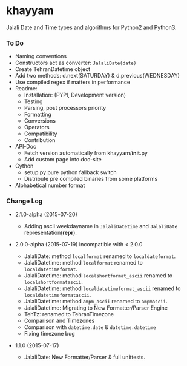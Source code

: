 khayyam
=======

Jalali Date and Time types and algorithms for Python2 and Python3.



### To Do

  * Naming conventions
  * Constructors act as converter: `JalaliDate(date)`
  * Create TehranDatetime object
  * Add two methods: d.next(SATURDAY) & d.previous(WEDNESDAY)
  * Use compiled regex if matters in performance
  * Readme:
    * Installation: (PYPI, Development version)
    * Testing
    * Parsing, post processors priority
    * Formatting
    * Conversions
    * Operators
    * Compatibility
    * Contribution
  * API-Doc
    * Fetch version automatically from khayyam/__init__.py
    * Add custom page into doc-site 
  * Cython
    * setup.py pure python fallback switch
    * Distribute pre compiled binaries from some platforms
  * Alphabetical number format

### Change Log

  * 2.1.0-alpha (2015-07-20)
    * Adding ascii weekdayname in `JalaliDatetime` and `JalaliDate` representation(__repr__). 

  * 2.0.0-alpha (2015-07-19) Incompatible with < 2.0.0
    * JalaliDate: method `localformat` renamed to `localdateformat`.
    * JalaliDatetime: method `localformat` renamed to `localdatetimeformat`.
    * JalaliDatetime: method `localshortformat_ascii` renamed to `localshortformatascii`.
    * JalaliDatetime: method `localdatetimeformat_ascii` renamed to `localdatetimeformatascii`.
    * JalaliDatetime: method `ampm_ascii` renamed to `ampmascii`.
    * JalaliDatetime: Migrating to New Formatter/Parser Engine
    * TehTz: renamed to TehranTimezone
    * Comparison and Timezones
    * Comparison with `datetime.date` & `datetime.datetime`
    * Fixing timezone bug
    
  * 1.1.0 (2015-07-17)
    * JalaliDate: New Formatter/Parser & full unittests.
    
